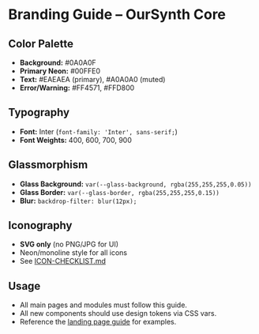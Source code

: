 # Branding Guide – OurSynth Core

## Color Palette

- **Background:** #0A0A0F
- **Primary Neon:** #00FFE0
- **Text:** #EAEAEA (primary), #A0A0A0 (muted)
- **Error/Warning:** #FF4571, #FFD800

## Typography

- **Font:** Inter (`font-family: 'Inter', sans-serif;`)
- **Font Weights:** 400, 600, 700, 900

## Glassmorphism

- **Glass Background:** `var(--glass-background, rgba(255,255,255,0.05))`
- **Glass Border:** `var(--glass-border, rgba(255,255,255,0.15))`
- **Blur:** `backdrop-filter: blur(12px);`

## Iconography

- **SVG only** (no PNG/JPG for UI)
- Neon/monoline style for all icons
- See [ICON-CHECKLIST.md](./ICON-CHECKLIST.md)

## Usage

- All main pages and modules must follow this guide.
- All new components should use design tokens via CSS vars.
- Reference the [landing page guide](./COPILOT_LANDING_PAGE_GUIDE.md) for examples.